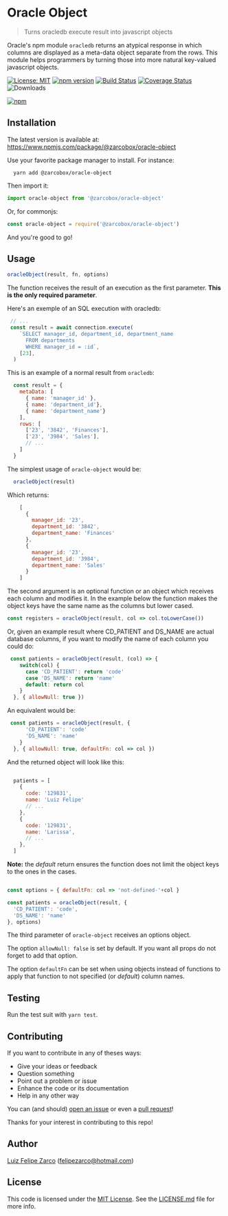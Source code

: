 # Oracle Object

> Turns oracledb execute result into javascript objects

Oracle's npm module `oracledb` returns an atypical response in which columns are displayed as a meta-data object separate from the rows. This module helps programmers by turning those into more natural key-valued javascript objects.

[![License: MIT](https://img.shields.io/badge/License-MIT-blue.svg)](https://opensource.org/licenses/MIT) [![npm version](https://badge.fury.io/js/%40zarcobox%2Foracle-object</package>.svg)](https://badge.fury.io/js/%40zarcobox%2Foracle-object) [![Build Status](https://travis-ci.org/zarcobox/oracle-object.svg?branch=master)](https://travis-ci.org/zarcobox/oracle-object) [![Coverage Status](https://coveralls.io/repos/github/zarcobox/oracle-object/badge.svg?branch=master)](https://coveralls.io/github/zarcobox/oracle-object?branch=master) ![Downloads](https://img.shields.io/npm/dw/@zarcobox/oracle-object)

[![npm](https://nodei.co/npm/@zarcobox/oracle-object.png)](https://www.npmjs.com/package/@zarcobox/oracle-object)

## Installation

The latest version is available at: https://www.npmjs.com/package/@zarcobox/oracle-object

Use your favorite package manager to install. For instance: 

```
  yarn add @zarcobox/oracle-object
```

Then import it:

```javascript
import oracle-object from '@zarcobox/oracle-object'
```

Or, for commonjs:

```javascript
const oracle-object = require('@zarcobox/oracle-object')
```

And you're good to go!

## Usage

```javascript
oracleObject(result, fn, options)
```

The function receives the result of an execution as the first parameter. **This is the only required parameter**.

Here's an exemple of an SQL execution with oracledb:

```javascript
 // ...
 const result = await connection.execute(
    `SELECT manager_id, department_id, department_name
      FROM departments
      WHERE manager_id = :id`,
    [23], 
  )
```

This is an example of a normal result from `oracledb`:

```javascript
  const result = {
    metaData: [
      { name: 'manager_id' },
      { name: 'department_id'},
      { name: 'department_name'}
    ],
    rows: [
      ['23', '3842', 'Finances'],
      ['23', '3984', 'Sales'],
      // ...
    ]
  }
```

The simplest usage of `oracle-object` would be:

```javascript
  oracleObject(result) 
```

Which returns:

```javascript
    [
      {
        manager_id: '23',
        department_id: '3842',
        department_name: 'Finances'
      },
      {
        manager_id: '23',
        department_id: '3984',
        department_name: 'Sales'
      }
    ]
```

The second argument is an optional function or an object which receives each column and modifies it. In the example below the function makes the object keys have the same name as the columns but lower cased.

```javascript
const registers = oracleObject(result, col => col.toLowerCase()) 
```

Or, given an example result where CD_PATIENT and DS_NAME are actual database columns, if you want to modify the name of each column you could do:

```javascript
 const patients = oracleObject(result, (col) => {
    switch(col) {
      case 'CD_PATIENT': return 'code'
      case 'DS_NAME': return 'name'
      default: return col
    }
  }, { allowNull: true })

```

An equivalent would be:

```javascript
 const patients = oracleObject(result, {
      'CD_PATIENT': 'code'
      'DS_NAME': 'name'
    }
  }, { allowNull: true, defaultFn: col => col })

```

And the returned object will look like this:

```javascript

  patients = [
    {
      code: '129831',
      name: 'Luiz Felipe'
      // ...
    },
    {
      code: '129831',
      name: 'Larissa',
      // ...
    },
  ]

```

**Note:** the _default_ return ensures the function does not limit the object keys to the ones in the cases.

```javascript

const options = { defaultFn: col => 'not-defined-'+col }

const patients = oracleObject(result, {
  'CD_PATIENT': 'code', 
  'DS_NAME': 'name'
}, options)

```

The third parameter of `oracle-object` receives an options object. 

The option `allowNull: false` is set by default. If you want all props do not forget to add that option.

The option `defaultFn` can be set when using objects instead of functions to apply that function to not specified (or _default_) column names.

## Testing

Run the test suit with `yarn test`.

## Contributing

If you want to contribute in any of theses ways:

- Give your ideas or feedback
- Question something
- Point out a problem or issue
- Enhance the code or its documentation
- Help in any other way

You can (and should) [open an issue](https://github.com/zarcobox/oracle-object/issues/new) or even a [pull request](https://github.com/zarcobox/oracle-object/compare)!

Thanks for your interest in contributing to this repo!

## Author

[Luiz Felipe Zarco](https://github.com/felipezarco) (<felipezarco@hotmail.com>)

## License

This code is licensed under the [MIT License](https://github.com/zarcobox/oracle-object/blob/master/LICENSE.md). See the [LICENSE.md](https://github.com/zarcobox/oracle-object/blob/master/LICENSE.md) file for more info.
